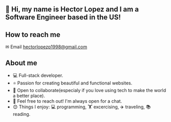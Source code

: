 ## 👋 Hi, my name is Hector Lopez and I am a Software Engineer based in the US!
## How to reach me

✉ Email
hectorlopezp1998@gmail.com

## About me
- 💻 Full-stack developer.
- ⭐ Passion for creating beautiful and functional websites.
- 🤝 Open to collaborate(especialy if you love using tech to make the world a better place).
- 💬 Feel free to reach out! I'm always open for a chat.
- 😊 Things I enjoy: 💻 programming, 🏋️ excercising, ✈️ traveling, 📚 reading.
